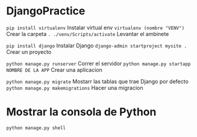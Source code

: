 # DjangoPractice

``` pip install virtualenv ``` Instalar virtual env
``` virtualenv (nombre "VENV") ``` Crear la carpeta
``` . ./venv/Scripts/activate ``` Levantar el ambinete

``` pip install django ``` Instalar Django
``` django-admin startproject mysite . ``` Crear un proyecto


``` python manage.py runserver ``` Correr el servidor
``` python manage.py startapp NOMBRE DE LA APP ``` Crear una aplicacion

``` python manage.py migrate ``` Mostarr las tablas que trae Django por defecto
``` python manage.py makemigrations ``` Hacer una migracion

# Mostrar la consola de Python
``` python manage.py shell ```